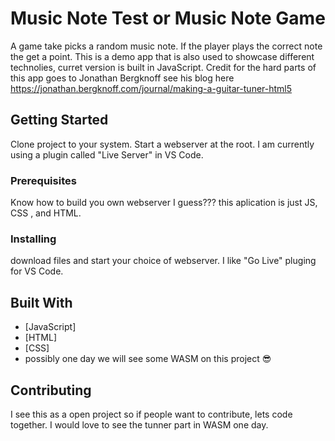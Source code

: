 # Music Note Test or Music Note Game

A game take picks a random music note. If the
player plays the correct note the get a point. This is a demo app that is also used to showcase different technolies, curret version is built in JavaScript. Credit for the hard parts of this app goes to Jonathan Bergknoff see his blog here https://jonathan.bergknoff.com/journal/making-a-guitar-tuner-html5

## Getting Started

Clone project to your system. Start a webserver at the root. I am currently using a plugin called "Live Server" in VS Code.

### Prerequisites

Know how to build you own webserver I guess???
this aplication is just JS, CSS , and HTML.

### Installing

download files and start your choice of webserver. I like "Go Live" pluging for VS Code.

## Built With

* [JavaScript]
* [HTML]
* [CSS]
* possibly one day we will see some WASM on this project :sunglasses:

## Contributing

I see this as a open project so if people want to contribute, lets code together. I would love to see the tunner part in WASM one day. 
